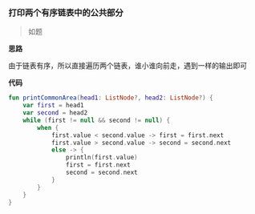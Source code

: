 ### 打印两个有序链表中的公共部分
> 如题

**思路**

由于链表有序，所以直接遍历两个链表，谁小谁向前走，遇到一样的输出即可

**代码**

```kotlin
fun printCommonArea(head1: ListNode?, head2: ListNode?) {
    var first = head1
    var second = head2
    while (first != null && second != null) {
        when {
            first.value < second.value -> first = first.next
            first.value > second.value -> second = second.next
            else -> {
                println(first.value)
                first = first.next
                second = second.next
            }
        }
    }
}
```